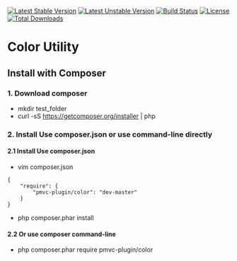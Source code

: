 [![Latest Stable Version](https://poser.pugx.org/pmvc-plugin/color/v/stable)](https://packagist.org/packages/pmvc-plugin/color) 
[![Latest Unstable Version](https://poser.pugx.org/pmvc-plugin/color/v/unstable)](https://packagist.org/packages/pmvc-plugin/color) 
[![Build Status](https://travis-ci.org/pmvc-plugin/color.svg?branch=master)](https://travis-ci.org/pmvc-plugin/color)
[![License](https://poser.pugx.org/pmvc-plugin/color/license)](https://packagist.org/packages/pmvc-plugin/color)
[![Total Downloads](https://poser.pugx.org/pmvc-plugin/color/downloads)](https://packagist.org/packages/pmvc-plugin/color) 

Color Utility
===============

## Install with Composer
### 1. Download composer
   * mkdir test_folder
   * curl -sS https://getcomposer.org/installer | php

### 2. Install Use composer.json or use command-line directly
#### 2.1 Install Use composer.json
   * vim composer.json
```
{
    "require": {
        "pmvc-plugin/color": "dev-master"
    }
}
```
   * php composer.phar install

#### 2.2 Or use composer command-line
   * php composer.phar require pmvc-plugin/color


